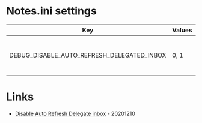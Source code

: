 # Notes.ini settings

| Key | Values | Description |
| --- | --- | --- |
| DEBUG_DISABLE_AUTO_REFRESH_DELEGATED_INBOX | 0, 1 | Disable auto refresh delegate inbox |

# Links

* [Disable Auto Refresh Delegate inbox](http://blog.nashcom.de/nashcomblog.nsf/dx/disable-auto-refresh-delegate-inbox.htm) - 20201210
